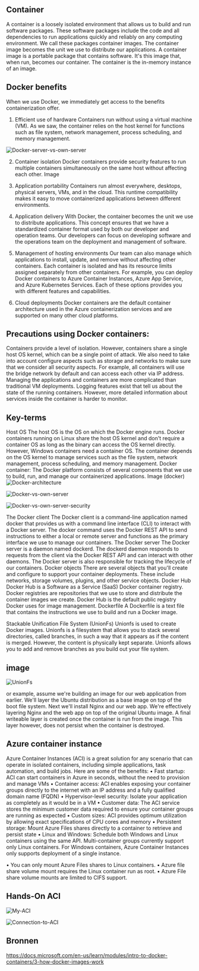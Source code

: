## Container
A container is a loosely isolated environment that allows us to build and run software packages. These software packages include the code and all dependencies to run applications quickly and reliably on any computing environment. We call these packages container images.
The container image becomes the unit we use to distribute our applications. A container image is a portable package that contains software. It's this image that, when run, becomes our container. The container is the in-memory instance of an image.
## Docker benefits
When we use Docker, we immediately get access to the benefits containerization offer.
1.	Efficient use of hardware
Containers run without using a virtual machine (VM). As we saw, the container relies on the host kernel for functions such as file system, network management, process scheduling, and memory management.

![Docker-server-vs-own-server]( https://github.com/techgrounds/cloud-6-repo-AzizaAdam/blob/main/00_includes/AZ24/Docker%20vs%20own%20server.jpg)  



2.	Container isolation
Docker containers provide security features to run multiple containers simultaneously on the same host without affecting each other.
Image 
3.	Application portability
Containers run almost everywhere, desktops, physical servers, VMs, and in the cloud. This runtime compatibility makes it easy to move containerized applications between different environments.
4.	Application delivery
With Docker, the container becomes the unit we use to distribute applications. This concept ensures that we have a standardized container format used by both our developer and operation teams. Our developers can focus on developing software and the operations team on the deployment and management of software.
5.	Management of hosting environments
Our team can also manage which applications to install, update, and remove without affecting other containers. Each container is isolated and has its resource limits assigned separately from other containers. For example, you can deploy Docker containers to Azure Container Instances, Azure App Service, and Azure Kubernetes Services. Each of these options provides you with different features and capabilities.

6.	Cloud deployments
Docker containers are the default container architecture used in the Azure containerization services and are supported on many other cloud platforms.
## Precautions using Docker containers:
Containers provide a level of isolation. However, containers share a single host OS kernel, which can be a single point of attack.
We also need to take into account configure aspects such as storage and networks to make sure that we consider all security aspects. For example, all containers will use the bridge network by default and can access each other via IP address.
Managing the applications and containers are more complicated than traditional VM deployments. Logging features exist that tell us about the state of the running containers. However, more detailed information about services inside the container is harder to monitor.

## Key-terms
Host OS
The host OS is the OS on which the Docker engine runs. Docker containers running on Linux share the host OS kernel and don't require a container OS as long as the binary can access the OS kernel directly. However, Windows containers need a container OS. 
The container depends on the OS kernel to manage services such as the file system, network management, process scheduling, and memory management.
Docker container:
The Docker platform consists of several components that we use to build, run, and manage our containerized applications.
Image (docker)
![Docker-architecture]( https://github.com/techgrounds/cloud-6-repo-AzizaAdam/blob/main/00_includes/AZ24/Docker%20architecture.jpg)  

![Docker-vs-own-server]( https://github.com/techgrounds/cloud-6-repo-AzizaAdam/blob/main/00_includes/AZ24/Docker%20vs%20own%20server.jpg)

![Docker-vs-own-server-security]( https://github.com/techgrounds/cloud-6-repo-AzizaAdam/blob/main/00_includes/AZ24/Docker%20vs%20own%20server-security.jpg)  

The Docker client
The Docker client is a command-line application named docker that provides us with a command line interface (CLI) to interact with a Docker server. The docker command uses the Docker REST API to send instructions to either a local or remote server and functions as the primary interface we use to manage our containers.
The Docker server
The Docker server is a daemon named dockerd. The dockerd daemon responds to requests from the client via the Docker REST API and can interact with other daemons. The Docker server is also responsible for tracking the lifecycle of our containers.
Docker objects
There are several objects that you'll create and configure to support your container deployments. These include networks, storage volumes, plugins, and other service objects.
Docker Hub
Docker Hub is a Software as a Service (SaaS) Docker container registry. Docker registries are repositories that we use to store and distribute the container images we create. Docker Hub is the default public registry Docker uses for image management.
Dockerfile
A Dockerfile is a text file that contains the instructions we use to build and run a Docker image. 

Stackable Unification File System (UnionFs)
Unionfs is used to create Docker images. Unionfs is a filesystem that allows you to stack several directories, called branches, in such a way that it appears as if the content is merged. However, the content is physically kept separate. Unionfs allows you to add and remove branches as you build out your file system.
## image 

![UnionFs]( https://github.com/techgrounds/cloud-6-repo-AzizaAdam/blob/main/00_includes/AZ24/UnionFs.jpg)  



or example, assume we're building an image for our web application from earlier. We'll layer the Ubuntu distribution as a base image on top of the boot file system. Next we'll install Nginx and our web app. We're effectively layering Nginx and the web app on top of the original Ubuntu image.
A final writeable layer is created once the container is run from the image. This layer however, does not persist when the container is destroyed.

## Azure container instance

Azure Container Instances (ACI) is a great solution for any scenario that can operate in isolated containers, including simple applications, task automation, and build jobs. Here are some of the benefits:
•	Fast startup: ACI can start containers in Azure in seconds, without the need to provision and manage VMs
•	Container access: ACI enables exposing your container groups directly to the internet with an IP address and a fully qualified domain name (FQDN)
•	Hypervisor-level security: Isolate your application as completely as it would be in a VM
•	Customer data: The ACI service stores the minimum customer data required to ensure your container groups are running as expected
•	Custom sizes: ACI provides optimum utilization by allowing exact specifications of CPU cores and memory
•	Persistent storage: Mount Azure Files shares directly to a container to retrieve and persist state
•	Linux and Windows: Schedule both Windows and Linux containers using the same API.
Multi-container groups currently support only Linux containers. For Windows containers, Azure Container Instances only supports deployment of a single instance.

•	You can only mount Azure Files shares to Linux containers.
•	Azure file share volume mount requires the Linux container run as root.
•	Azure File share volume mounts are limited to CIFS support.
## Hands-On ACI

![My-ACI]( https://github.com/techgrounds/cloud-6-repo-AzizaAdam/blob/main/00_includes/AZ24/My%20ACI.jpg)  


![Connection-to-ACI]( https://github.com/techgrounds/cloud-6-repo-AzizaAdam/blob/main/00_includes/AZ24/connection%20to%20ACI.jpg)  


## Bronnen
https://docs.microsoft.com/en-us/learn/modules/intro-to-docker-containers/3-how-docker-images-work


